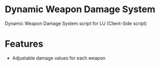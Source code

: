 # Dynamic Weapon Damage System

Dynamic Weapon Damage System script for LU (Client-Side script)

# Features
- Adjustable damage values for each weapon
